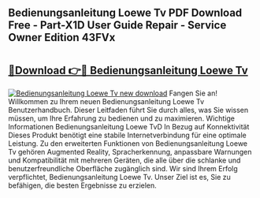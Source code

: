 ## Bedienungsanleitung Loewe Tv PDF Download Free - Part-X1D User Guide Repair - Service Owner Edition 43FVx

# <h2><a href="http://df4s8pj.blite.top/?on=Bedienungsanleitung+Loewe+Tv">🔗Download 👉🔴 Bedienungsanleitung Loewe Tv</a></h2>

[![Bedienungsanleitung Loewe Tv new download](https://i.imgur.com/lujVjoI.png)](http://df4s8pj.blite.top/?on=Bedienungsanleitung+Loewe+Tv)
Fangen Sie an! Willkommen zu Ihrem neuen Bedienungsanleitung Loewe Tv Benutzerhandbuch. Dieser Leitfaden führt Sie durch alles, was Sie wissen müssen, um Ihre Erfahrung zu bedienen und zu maximieren. Wichtige Informationen Bedienungsanleitung Loewe TvD In Bezug auf Konnektivität Dieses Produkt benötigt eine stabile Internetverbindung für eine optimale Leistung. Zu den erweiterten Funktionen von Bedienungsanleitung Loewe Tv gehören Augmented Reality, Spracherkennung, anpassbare Warnungen und Kompatibilität mit mehreren Geräten, die alle über die schlanke und benutzerfreundliche Oberfläche zugänglich sind. Wir sind Ihrem Erfolg verpflichtet, Bedienungsanleitung Loewe Tv. Unser Ziel ist es, Sie zu befähigen, die besten Ergebnisse zu erzielen.

